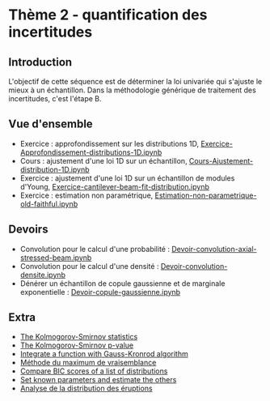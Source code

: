 # Thème 2 - quantification des incertitudes
## Introduction
L'objectif de cette séquence est de déterminer la loi univariée qui s'ajuste le mieux à un échantillon. Dans la méthodologie générique de traitement des incertitudes, c'est l'étape B.

## Vue d'ensemble
- Exercice : approfondissement sur les distributions 1D, [Exercice-Approfondissement-distributions-1D.ipynb](https://github.com/mbaudin47/otsupgalilee-eleve/blob/master/2-Quantification/Exercice-Approfondissement-distributions-1D.ipynb)
- Cours : ajustement d'une loi 1D sur un échantillon, [Cours-Ajustement-distribution-1D.ipynb](https://github.com/mbaudin47/otsupgalilee-eleve/blob/master/2-Quantification/Cours-Ajustement-distribution-1D.ipynb)
- Exercice : ajustement d'une loi 1D sur un échantillon de modules d'Young, [Exercice-cantilever-beam-fit-distribution.ipynb](https://github.com/mbaudin47/otsupgalilee-eleve/blob/master/2-Quantification/Exercice-cantilever-beam-fit-distribution.ipynb)
- Exercice : estimation non paramétrique, [Estimation-non-parametrique-old-faithful.ipynb](https://github.com/mbaudin47/otsupgalilee-eleve/blob/master/2-Quantification/Estimation-non-parametrique-old-faithful.ipynb)

## Devoirs
- Convolution pour le calcul d'une probabilité : [Devoir-convolution-axial-stressed-beam.ipynb](https://github.com/mbaudin47/otsupgalilee-eleve/blob/master/2-Quantification/Devoir-convolution-axial-stressed-beam.ipynb)
- Convolution pour le calcul d'une densité : [Devoir-convolution-densite.ipynb](https://github.com/mbaudin47/otsupgalilee-eleve/blob/master/2-Quantification/Devoir-convolution-densite.ipynb)
- Dénérer un échantillon de copule gaussienne et de marginale exponentielle : [Devoir-copule-gaussienne.ipynb](https://github.com/mbaudin47/otsupgalilee-eleve/blob/master/2-Quantification/Devoir-copule-gaussienne.ipynb)

## Extra
- [The Kolmogorov-Smirnov statistics](https://github.com/mbaudin47/otsupgalilee-eleve/blob/master/2-Quantification/Extra/plot-kolmogorov-statistics.ipynb)
- [The Kolmogorov-Smirnov p-value](https://github.com/mbaudin47/otsupgalilee-eleve/blob/master/2-Quantification/Extra/plot-kolmogorov-pvalue.ipynb)
- [Integrate a function with Gauss-Kronrod algorithm](https://github.com/mbaudin47/otsupgalilee-eleve/blob/master/2-Quantification/Extra/integrate-function-GaussKronrod.ipynb)
- [Méthode du maximum de vraisemblance](https://github.com/mbaudin47/otsupgalilee-eleve/blob/master/2-Quantification/Extra/Maximum-de-vraisemblance.ipynb)
- [Compare BIC scores of a list of distributions](https://github.com/mbaudin47/otsupgalilee-eleve/blob/master/2-Quantification/Extra/Rank-distribution-with-BIC.ipynb)
- [Set known parameters and estimate the others](https://github.com/mbaudin47/otsupgalilee-eleve/blob/master/2-Quantification/Extra/Set-known-parameter-and-estimate-the-others.ipynb)
- [Analyse de la distribution des éruptions](https://github.com/mbaudin47/otsupgalilee-eleve/blob/master/2-Quantification/Extra/analyse-eruption-sensibilite-h.ipynb)
